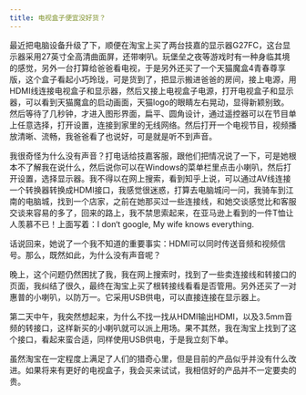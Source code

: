 ```yaml
---
title: 电视盒子便宜没好货？
---
```

最近把电脑设备升级了下，顺便在淘宝上买了两台技嘉的显示器G27FC，这台显示器采用27英寸全高清曲面屏，还带喇叭。玩堡垒之夜等游戏时有一种身临其境的感觉，另外一台打算给爸爸看电视，于是另外还买了一个天猫魔盒4青春尊享版，这个盒子看起小巧玲珑，可是货到了，把显示搬进爸爸的房间，接上电源，用HDMI线连接电视盒子和显示器，然后又接上电视盒子电源，打开电视盒子和显示器，可以看到天猫魔盒的启动画面，天猫logo的眼睛左右晃动，显得新颖别致。然后等待了几秒钟，才进入图形界面，扁平、圆角设计，通过遥控器可以在节目单上任意选择，打开设置，连接到家里的无线网络。然后打开一个电视节目，视频播放清晰、流畅，我爸爸看了也说好，可是就是听不到声音。

我很奇怪为什么没有声音？打电话给技嘉客服，跟他们把情况说了一下，可是她根本不了解我在说什么，然后说你可以在Windows的菜单栏里点击小喇叭，然后打开设置，选择显示器。我不得以在网上搜索，看到知乎上说，可以通过AV线连接一个转换器转换成HDMI接口，我感觉很迷惑，打算去电脑城问一问，我骑车到江南的电脑城，找到一个店家，之前在她那买过一些连接线，和她交谈感觉比和客服交谈来容易的多了，回来的路上，我不禁思索起来，在亚马逊上看到的一件T恤让人羡慕不已！上面写着：I don‘t google, My wife knows everything.

话说回来，她说了一个我不知道的重要事实：HDMI可以同时传送音频和视频信号。那么，既然如此，为什么没有声音呢？

晚上，这个问题仍然困扰了我，我在网上搜索时，找到了一些卖连接线和转接口的页面，我纠结了很久，最终在淘宝上买了根转接线看看是否管用。另外还买了一对惠普的小喇叭，以防万一。它采用USB供电，可以直接连接在显示器上。

第二天中午，我突然想起来，为什么不找一找从HDMI输出HDMI，以及3.5mm音频的转接口，这样新买的小喇叭就可以派上用场。果不其然，我在淘宝上找到了这个接口，看起来蛮合适，同样使用USB供电，于是我立刻下单。

虽然淘宝在一定程度上满足了人们的猎奇心里，但是目前的产品似乎并没有什么改进。如果将来有更好的电视盒子，我会买来试试，我相信好的产品并不一定要卖的贵。